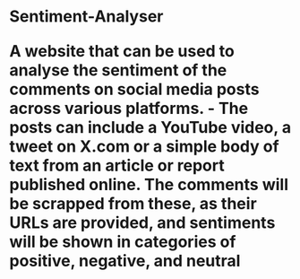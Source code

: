 <h1>Sentiment-Analyser

A website that can be used to analyse the sentiment of the comments on social media posts across various platforms. - The posts can include a YouTube video, a tweet on X.com or a simple body of text from an article or report published online. The comments will be scrapped from these, as their URLs are provided, and sentiments will be shown in categories of positive, negative, and neutral
